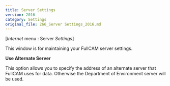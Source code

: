 ```yaml
---
title: Server Settings
version: 2016
category: Settings
original_file: 266_Server Settings_2016.md
---
```


[*Internet* menu : Server *Settings*]

This window is for maintaining your FullCAM server settings.

**Use Alternate Server**

This option allows you to specify the address of an alternate server
that FullCAM uses for data. Otherwise the Department of
Environment server will be used.